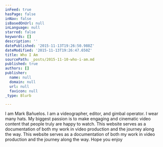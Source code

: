 ```yaml
---
inFeed: true
hasPage: false
inNav: false
isBasedOnUrl: null
inLanguage: null
starred: false
keywords: []
description: ''
datePublished: '2015-11-13T19:26:50.988Z'
dateModified: '2015-11-13T19:26:47.650Z'
title: Who I Am
sourcePath: _posts/2015-11-10-who-i-am.md
published: true
authors: []
publisher:
  name: null
  domain: null
  url: null
  favicon: null
_type: Blurb

---
```

I am Mark Bañuelos.   I am a videographer, editor, and gimbal operator.  I wear many hats.  My biggest passion is to make engaging and cinematic video content that people truly are happy to watch.  This website serves as a documentation of both my work in video production and the journey along the way.  This website serves as a documentation of both my work in video production and the journey along the way.  Hope you enjoy